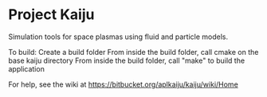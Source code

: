 # Project Kaiju
Simulation tools for space plasmas using fluid and particle models.

To build:
Create a build folder
From inside the build folder, call cmake on the base kaiju directory
From inside the build folder, call "make" to build the application

For help, see the wiki at
https://bitbucket.org/aplkaiju/kaiju/wiki/Home
